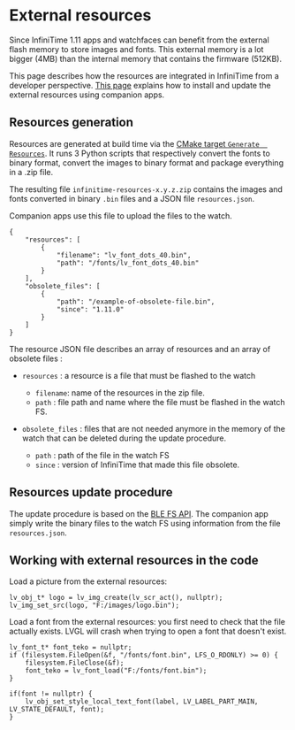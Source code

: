 # External resources
Since InfiniTime 1.11 apps and watchfaces can benefit from the external flash memory to store images and fonts. 
This external memory is a lot bigger (4MB) than the internal memory that contains the firmware (512KB).

This page describes how the resources are integrated in InfiniTime from a developer perspective. [This page](gettingStarted/updating-software.md) explains how to install and update the external resources using companion apps.

## Resources generation

Resources are generated at build time via the [CMake target `Generate  Resources`](https://github.com/InfiniTimeOrg/InfiniTime/blob/main/src/resources/CMakeLists.txt#L19). 
It runs 3 Python scripts that respectively convert the fonts to binary format, convert the images to binary format and package everything in a .zip file.

The resulting file `infinitime-resources-x.y.z.zip` contains the images and fonts converted in binary `.bin` files and a JSON file `resources.json`. 

Companion apps use this file to upload the files to the watch. 

```
{
    "resources": [
        {
            "filename": "lv_font_dots_40.bin",
            "path": "/fonts/lv_font_dots_40.bin"
        }
    ],
    "obsolete_files": [
        {
            "path": "/example-of-obsolete-file.bin",
            "since": "1.11.0"
        }
    ]
}
```

The resource JSON file describes an array of resources and an array of obsolete files : 

- `resources` : a resource is a file that must be flashed to the watch
  - `filename`: name of the resources in the zip file.
  - `path` : file path and name where the file must be flashed in the watch FS.

- `obsolete_files` : files that are not needed anymore in the memory of the watch that can be deleted during the update procedure.
  - `path` : path of the file in the watch FS
  - `since` : version of InfiniTime that made this file obsolete.

## Resources update procedure

The update procedure is based on the [BLE FS API](BLEFS.md). The companion app simply write the binary files to the watch FS using information from the file `resources.json`.

## Working with external resources in the code

Load a picture from the external resources:

```
lv_obj_t* logo = lv_img_create(lv_scr_act(), nullptr);
lv_img_set_src(logo, "F:/images/logo.bin");
```

Load a font from the external resources: you first need to check that the file actually exists. LVGL will crash when trying to open a font that doesn't exist.

```
lv_font_t* font_teko = nullptr;
if (filesystem.FileOpen(&f, "/fonts/font.bin", LFS_O_RDONLY) >= 0) {
    filesystem.FileClose(&f);
    font_teko = lv_font_load("F:/fonts/font.bin");
}

if(font != nullptr) {
    lv_obj_set_style_local_text_font(label, LV_LABEL_PART_MAIN, LV_STATE_DEFAULT, font);
}

```


